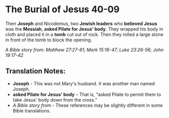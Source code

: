 The Burial of Jesus 40-09
===========================


Then **Joseph** and Nicodemus, two **Jewish leaders** who **believed**
**Jesus** was the **Messiah**, **asked Pilate for Jesus’ body**.
They wrapped his body in cloth and placed it in a **tomb** cut out
of rock. Then they rolled a large stone in front of the tomb to block
the opening.

*A Bible story from: Matthew 27:27-61; Mark 15:16-47; Luke 23:26-56;
John 19:17-42*

Translation Notes:
------------------

-   **Joseph** - This was not Mary's husband. It was another man named
    Joseph.
-   **asked Pilate for Jesus' body** – That is, “asked Pilate
to permit
    them to take Jesus' body down from the cross.”
-   *A Bible story from* - These references may be slightly different in
    some Bible translations.

